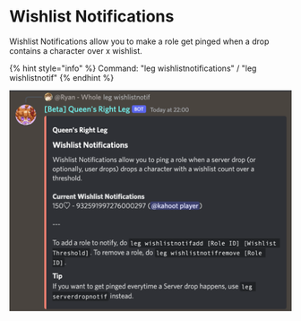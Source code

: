 # Wishlist Notifications

Wishlist Notifications allow you to make a role get pinged when a drop contains a character over x wishlist.

{% hint style="info" %}
Command: "leg wishlistnotifications" / "leg wishlistnotif"
{% endhint %}

![Example of the wishlistnotif command](<../../.gitbook/assets/image (35).png>)
